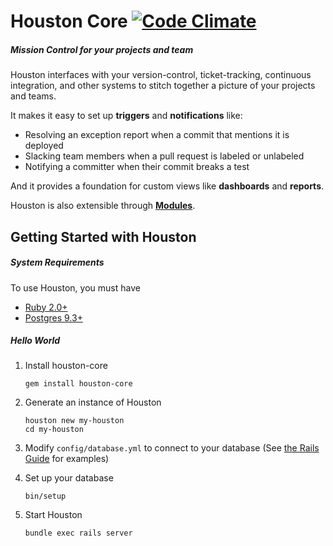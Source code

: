 # Houston Core [![Code Climate](https://codeclimate.com/github/houston/houston-core.png)](https://codeclimate.com/github/houston/houston-core)

##### Mission Control for your projects and team

Houston interfaces with your version-control, ticket-tracking, continuous integration, and other systems to stitch together a picture of your projects and teams.

It makes it easy to set up **triggers** and **notifications** like:

 - Resolving an exception report when a commit that mentions it is deployed
 - Slacking team members when a pull request is labeled or unlabeled
 - Notifying a committer when their commit breaks a test

And it provides a foundation for custom views like **dashboards** and **reports**.

Houston is also extensible through **[Modules](https://github.com/houston/houston-core/wiki/Modules)**.



## Getting Started with Houston

##### System Requirements

To use Houston, you must have

 - [Ruby 2.0+](https://www.ruby-lang.org/en/downloads)
 - [Postgres 9.3+](http://www.postgresql.org/download)

##### Hello World

 1. Install houston-core
    
    ```
    gem install houston-core
    ```

 2. Generate an instance of Houston

    ```
    houston new my-houston
    cd my-houston
    ```

 3. Modify `config/database.yml` to connect to your database (See [the Rails Guide](http://guides.rubyonrails.org/configuring.html#configuring-a-database) for examples)
 4. Set up your database

    ```
    bin/setup
    ```

 5. Start Houston

    ```
    bundle exec rails server
    ```
